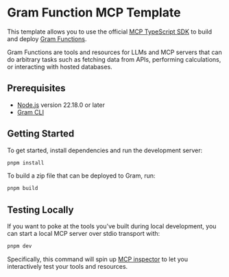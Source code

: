 # Gram Function MCP Template

This template allows you to use the official [MCP TypeScript SDK][mcp-ts] to
build and deploy [Gram Functions](https://getgram.ai).

[mcp-ts]: https://github.com/modelcontextprotocol/typescript-sdk

Gram Functions are tools and resources for LLMs and MCP servers that can do
arbitrary tasks such as fetching data from APIs, performing calculations, or
interacting with hosted databases.

## Prerequisites

- [Node.js](https://nodejs.org) version 22.18.0 or later
- [Gram CLI](https://www.speakeasy.com/docs/gram/command-line/use)

## Getting Started

To get started, install dependencies and run the development server:

```bash
pnpm install
```

To build a zip file that can be deployed to Gram, run:

```bash
pnpm build
```

## Testing Locally

If you want to poke at the tools you've built during local development, you can
start a local MCP server over stdio transport with:

```bash
pnpm dev
```

Specifically, this command will spin up [MCP inspector][mcp-inspector] to let
you interactively test your tools and resources.

[mcp-inspector]: https://github.com/modelcontextprotocol/inspector
